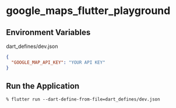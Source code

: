# google_maps_flutter_playground

## Environment Variables

dart_defines/dev.json
```json
{
  "GOOGLE_MAP_API_KEY": "YOUR API KEY"
}
```

## Run the Application

```console
% flutter run --dart-define-from-file=dart_defines/dev.json
```
